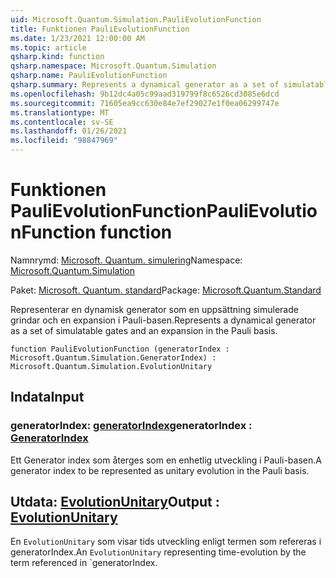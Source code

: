 ```yaml
---
uid: Microsoft.Quantum.Simulation.PauliEvolutionFunction
title: Funktionen PauliEvolutionFunction
ms.date: 1/23/2021 12:00:00 AM
ms.topic: article
qsharp.kind: function
qsharp.namespace: Microsoft.Quantum.Simulation
qsharp.name: PauliEvolutionFunction
qsharp.summary: Represents a dynamical generator as a set of simulatable gates and an expansion in the Pauli basis.
ms.openlocfilehash: 9b12dc4a05c99aad319799f8c6526cd3085e6dcd
ms.sourcegitcommit: 71605ea9cc630e84e7ef29027e1f0ea06299747e
ms.translationtype: MT
ms.contentlocale: sv-SE
ms.lasthandoff: 01/26/2021
ms.locfileid: "98847969"
---
```

# <a name="paulievolutionfunction-function"></a><span data-ttu-id="87f4a-102">Funktionen PauliEvolutionFunction</span><span class="sxs-lookup"><span data-stu-id="87f4a-102">PauliEvolutionFunction function</span></span>

<span data-ttu-id="87f4a-103">Namnrymd: [Microsoft. Quantum. simulering](xref:Microsoft.Quantum.Simulation)</span><span class="sxs-lookup"><span data-stu-id="87f4a-103">Namespace: [Microsoft.Quantum.Simulation](xref:Microsoft.Quantum.Simulation)</span></span>

<span data-ttu-id="87f4a-104">Paket: [Microsoft. Quantum. standard](https://nuget.org/packages/Microsoft.Quantum.Standard)</span><span class="sxs-lookup"><span data-stu-id="87f4a-104">Package: [Microsoft.Quantum.Standard](https://nuget.org/packages/Microsoft.Quantum.Standard)</span></span>


<span data-ttu-id="87f4a-105">Representerar en dynamisk generator som en uppsättning simulerade grindar och en expansion i Pauli-basen.</span><span class="sxs-lookup"><span data-stu-id="87f4a-105">Represents a dynamical generator as a set of simulatable gates and an expansion in the Pauli basis.</span></span>

```qsharp
function PauliEvolutionFunction (generatorIndex : Microsoft.Quantum.Simulation.GeneratorIndex) : Microsoft.Quantum.Simulation.EvolutionUnitary
```


## <a name="input"></a><span data-ttu-id="87f4a-106">Indata</span><span class="sxs-lookup"><span data-stu-id="87f4a-106">Input</span></span>

### <a name="generatorindex--generatorindex"></a><span data-ttu-id="87f4a-107">generatorIndex: [generatorIndex](xref:Microsoft.Quantum.Simulation.GeneratorIndex)</span><span class="sxs-lookup"><span data-stu-id="87f4a-107">generatorIndex : [GeneratorIndex](xref:Microsoft.Quantum.Simulation.GeneratorIndex)</span></span>

<span data-ttu-id="87f4a-108">Ett Generator index som återges som en enhetlig utveckling i Pauli-basen.</span><span class="sxs-lookup"><span data-stu-id="87f4a-108">A generator index to be represented as unitary evolution in the Pauli basis.</span></span>



## <a name="output--evolutionunitary"></a><span data-ttu-id="87f4a-109">Utdata: [EvolutionUnitary](xref:Microsoft.Quantum.Simulation.EvolutionUnitary)</span><span class="sxs-lookup"><span data-stu-id="87f4a-109">Output : [EvolutionUnitary](xref:Microsoft.Quantum.Simulation.EvolutionUnitary)</span></span>

<span data-ttu-id="87f4a-110">En `EvolutionUnitary` som visar tids utveckling enligt termen som refereras i generatorIndex.</span><span class="sxs-lookup"><span data-stu-id="87f4a-110">An `EvolutionUnitary` representing time-evolution by the term referenced in \`generatorIndex.</span></span>